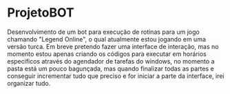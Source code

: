 # ProjetoBOT
 
Desenvolvimento de um bot para execução de rotinas para um jogo chamando "Legend Online", o qual atualmente estou jogando em uma versão turca.
Em breve pretendo fazer uma interface de interação, mas no momento estou apenas criando os códigos para executar em horários especificos através do agendador de tarefas do windows, no momento a pasta está um pouco bagunçada, mas quando finalizar todas as partes e conseguir incrementar tudo que preciso e for iniciar a parte da interface, irei organizar tudo.
